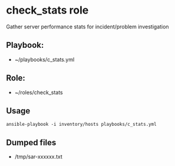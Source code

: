 # check_stats role

Gather server performance stats for incident/problem investigation

## Playbook:
* ~/playbooks/c_stats.yml

## Role:
* ~/roles/check_stats

## Usage
```
ansible-playbook -i inventory/hosts playbooks/c_stats.yml
```

## Dumped files
* /tmp/sar-xxxxxx.txt
